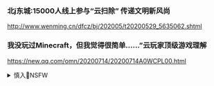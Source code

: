 ### 北j东城:15000人线上参与“云扫除” 传递文明新风尚
http://www.wenming.cn/dfcz/bj/202005/t20200529_5635062.shtml

### 我没玩过Minecraft，但我觉得很简单……”云玩家顶级游戏理解
https://new.qq.com/omn/20200714/20200714A0WCPL00.html

<details><summary>慎入🔞NSFW</summary>

Not Safe For Work
![](https://upload.wikimedia.org/wikipedia/commons/thumb/d/d3/Biohazard_Symbol_Specification.png/210px-Biohazard_Symbol_Specification.png)

<details><summary><b>风险自理Use At Your Own Risk🈲</summary>

### 2020上半年，zg元首“云外交”为世界注入信心
http://m.news.cctv.com/2020/07/14/ARTICUppQKCQCCw5C4BfmKxZ200714.shtml

</details>
</details>
